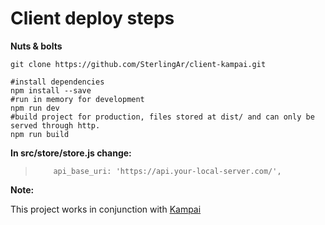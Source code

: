 # Client deploy steps

__Nuts & bolts__ 

```
git clone https://github.com/SterlingAr/client-kampai.git

#install dependencies
npm install --save
#run in memory for development
npm run dev
#build project for production, files stored at dist/ and can only be served through http.
npm run build
```
__In src/store/store.js change:__

>         api_base_uri: 'https://api.your-local-server.com/',


__Note:__

This project works in conjunction with [Kampai](https://github.com/SterlingAr/kampai)
